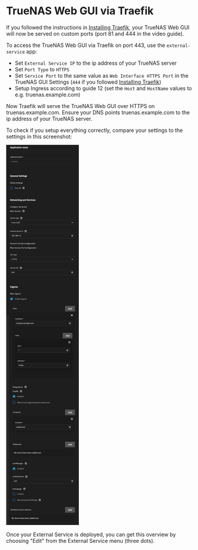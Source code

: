 # TrueNAS Web GUI via Traefik

If you followed the instructions in [Installing Traefik](/charts/premium/traefik/how-to), your TrueNAS Web GUI will now be served on custom ports (port 81 and 444 in the video guide).

To access the TrueNAS Web GUI via Traefik on port 443, use the `external-service` app:

- Set `External Service IP` to the ip address of your TrueNAS server
- Set `Port Type` to `HTTPS`
- Set `Service Port` to the same value as `Web Interface HTTPS Port` in the TrueNAS GUI Settings (`444` if you followed [Installing Traefik](/charts/premium/traefik/how-to))
- Setup Ingress according to guide 12 (set the `Host` and `HostName` values to e.g. truenas.example.com)

Now Traefik will serve the TrueNAS Web GUI over HTTPS on truenas.example.com. Ensure your DNS points truenas.example.com to the ip address of your TrueNAS server.

To check if you setup everything correctly, compare your settings to the settings in this screenshot:

![Screenshot with External Service settings overview](./img/truenas-web-gui-via-traefik-screenshot.png)

Once your External Service is deployed, you can get this overview by choosing "Edit" from the External Service menu (three dots).
